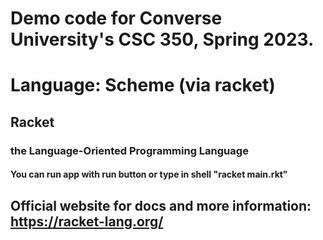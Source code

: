# Demo code for Converse University's CSC 350, Spring 2023.

# Language: Scheme (via racket)
## Racket
### the Language-Oriented Programming Language
#### You can run app with run button or type in shell "racket main.rkt"

## Official website for docs and more information: https://racket-lang.org/
